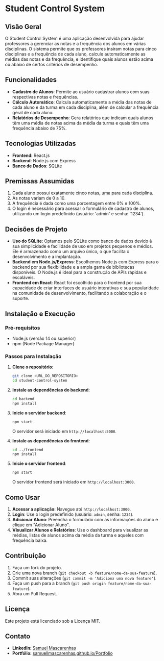 
# Student Control System

## Visão Geral

O Student Control System é uma aplicação desenvolvida para ajudar professores a gerenciar as notas e a frequência dos alunos em várias disciplinas. O sistema permite que os professores insiram notas para cinco disciplinas e a frequência de cada aluno, calcule automaticamente as médias das notas e da frequência, e identifique quais alunos estão acima ou abaixo de certos critérios de desempenho.

## Funcionalidades

- **Cadastro de Alunos**: Permite ao usuário cadastrar alunos com suas respectivas notas e frequências.
- **Cálculo Automático**: Calcula automaticamente a média das notas de cada aluno e da turma em cada disciplina, além de calcular a frequência geral de cada aluno.
- **Relatórios de Desempenho**: Gera relatórios que indicam quais alunos têm uma média de notas acima da média da turma e quais têm uma frequência abaixo de 75%.

## Tecnologias Utilizadas

- **Frontend**: React.js
- **Backend**: Node.js com Express
- **Banco de Dados**: SQLite

## Premissas Assumidas

1. Cada aluno possui exatamente cinco notas, uma para cada disciplina.
2. As notas variam de 0 a 10.
3. A frequência é dada como uma porcentagem entre 0% e 100%.
4. O login é necessário para acessar o formulário de cadastro de alunos, utilizando um login predefinido (usuário: 'admin' e senha: '1234').

## Decisões de Projeto

- **Uso do SQLite**: Optamos pelo SQLite como banco de dados devido à sua simplicidade e facilidade de uso em projetos pequenos e médios. Ele é armazenado como um arquivo único, o que facilita o desenvolvimento e a implantação.
- **Backend em Node.js/Express**: Escolhemos Node.js com Express para o backend por sua flexibilidade e a ampla gama de bibliotecas disponíveis. O Node.js é ideal para a construção de APIs rápidas e escaláveis.
- **Frontend em React**: React foi escolhido para o frontend por sua capacidade de criar interfaces de usuário interativas e sua popularidade na comunidade de desenvolvimento, facilitando a colaboração e o suporte.

## Instalação e Execução

### Pré-requisitos

- Node.js (versão 14 ou superior)
- npm (Node Package Manager)

### Passos para Instalação

1. **Clone o repositório**:

    ```bash
    git clone <URL_DO_REPOSITORIO>
    cd student-control-system
    ```

2. **Instale as dependências do backend**:

    ```bash
    cd backend
    npm install
    ```

3. **Inicie o servidor backend**:

    ```bash
    npm start
    ```

    O servidor será iniciado em `http://localhost:5000`.

4. **Instale as dependências do frontend**:

    ```bash
    cd ../frontend
    npm install
    ```

5. **Inicie o servidor frontend**:

    ```bash
    npm start
    ```

    O servidor frontend será iniciado em `http://localhost:3000`.

## Como Usar

1. **Acessar a aplicação**: Navegue até `http://localhost:3000`.
2. **Login**: Use o login predefinido (usuário: `admin`, senha: `1234`).
3. **Adicionar Aluno**: Preencha o formulário com as informações do aluno e clique em "Adicionar Aluno".
4. **Visualizar Alunos e Relatórios**: Use o dashboard para visualizar as médias, listas de alunos acima da média da turma e aqueles com frequência baixa.

## Contribuição

1. Faça um fork do projeto.
2. Crie uma nova branch (`git checkout -b feature/nome-da-sua-feature`).
3. Commit suas alterações (`git commit -m 'Adiciona uma nova feature'`).
4. Faça um push para a branch (`git push origin feature/nome-da-sua-feature`).
5. Abra um Pull Request.

## Licença

Este projeto está licenciado sob a Licença MIT.

## Contato

- **LinkedIn**: [Samuel Mascarenhas](https://www.linkedin.com/in/samuellmascarenhas/)
- **Portfólio**: [samuellmascarenhas.github.io/Portfolio](https://samuellmascarenhas.github.io/Portfolio/)
